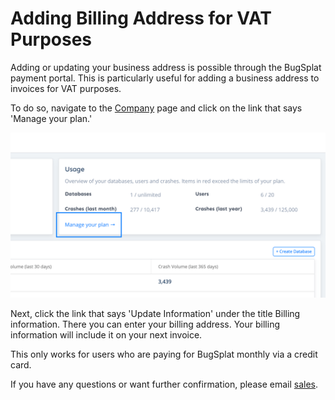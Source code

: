 # Adding Billing Address for VAT Purposes

Adding or updating your business address is possible through the BugSplat payment portal. This is particularly useful for adding a business address to invoices for VAT purposes.

To do so, navigate to the [Company](https://app.bugsplat.com/v2/company) page and click on the link that says 'Manage your plan.'

![Adding Billing for VAT](../../../.gitbook/assets/manage-your-plan-1.png)

Next, click the link that says 'Update Information' under the title Billing information. There you can enter your billing address. Your billing information will include it on your next invoice.

This only works for users who are paying for BugSplat monthly via a credit card.

If you have any questions or want further confirmation, please email [sales](mailto:sales@bugsplat.com).

